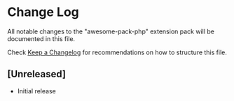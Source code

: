 # Change Log

All notable changes to the "awesome-pack-php" extension pack will be documented in this file.

Check [Keep a Changelog](http://keepachangelog.com/) for recommendations on how to structure this file.

## [Unreleased]

- Initial release
